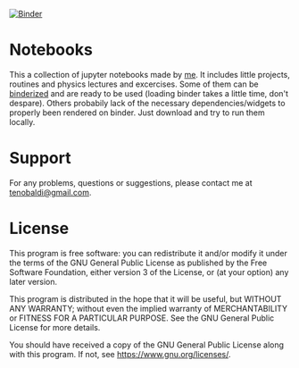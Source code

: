 [![Binder](https://mybinder.org/badge_logo.svg)](https://mybinder.org/)

# Notebooks

This a collection of jupyter notebooks made by [me](https://github.com/t3n0). It includes little projects, routines and physics lectures and excercises.
Some of them can be [binderized](https://mybinder.org/v2/gh/t3n0/notebooks/HEAD) and are ready to be used (loading binder takes a little time, don't despare).
Others probabily lack of the necessary dependencies/widgets to properly been rendered on binder. Just download and try to run them locally.

# Support

For any problems, questions or suggestions, please contact me at tenobaldi@gmail.com.

# License

This program is free software: you can redistribute it and/or modify it under the terms of the GNU General Public License as published by the Free Software Foundation, either version 3 of the License, or (at your option) any later version.

This program is distributed in the hope that it will be useful, but WITHOUT ANY WARRANTY; without even the implied warranty of MERCHANTABILITY or FITNESS FOR A PARTICULAR PURPOSE. See the GNU General Public License for more details.

You should have received a copy of the GNU General Public License along with this program. If not, see https://www.gnu.org/licenses/.
